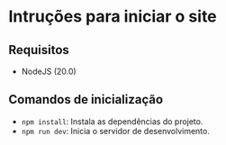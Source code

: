 # Intruções para iniciar o site

## Requisitos
 - NodeJS (20.0)

## Comandos de inicialização
 - `npm install`: Instala as dependências do projeto.
 - `npm run dev`: Inicia o servidor de desenvolvimento.
